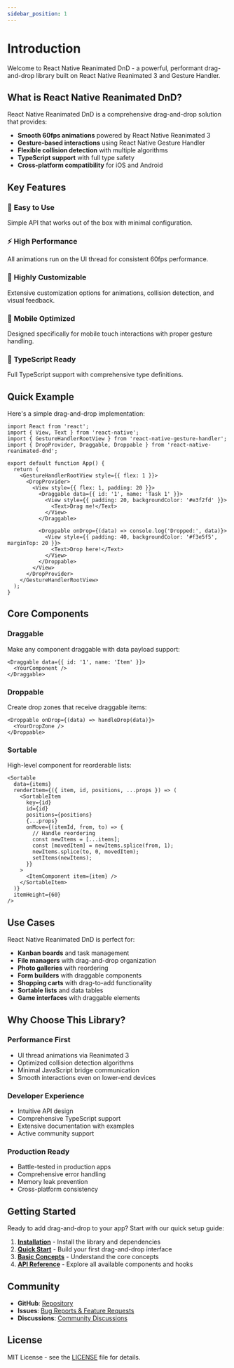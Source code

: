 ```yaml
---
sidebar_position: 1
---
```


# Introduction

Welcome to React Native Reanimated DnD - a powerful, performant drag-and-drop library built on React Native Reanimated 3 and Gesture Handler.

## What is React Native Reanimated DnD?

React Native Reanimated DnD is a comprehensive drag-and-drop solution that provides:

- **Smooth 60fps animations** powered by React Native Reanimated 3
- **Gesture-based interactions** using React Native Gesture Handler
- **Flexible collision detection** with multiple algorithms
- **TypeScript support** with full type safety
- **Cross-platform compatibility** for iOS and Android

## Key Features

### 🎯 **Easy to Use**
Simple API that works out of the box with minimal configuration.

### ⚡ **High Performance**
All animations run on the UI thread for consistent 60fps performance.

### 🎨 **Highly Customizable**
Extensive customization options for animations, collision detection, and visual feedback.

### 📱 **Mobile Optimized**
Designed specifically for mobile touch interactions with proper gesture handling.

### 🔧 **TypeScript Ready**
Full TypeScript support with comprehensive type definitions.

## Quick Example

Here's a simple drag-and-drop implementation:

```tsx
import React from 'react';
import { View, Text } from 'react-native';
import { GestureHandlerRootView } from 'react-native-gesture-handler';
import { DropProvider, Draggable, Droppable } from 'react-native-reanimated-dnd';

export default function App() {
  return (
    <GestureHandlerRootView style={{ flex: 1 }}>
      <DropProvider>
        <View style={{ flex: 1, padding: 20 }}>
          <Draggable data={{ id: '1', name: 'Task 1' }}>
            <View style={{ padding: 20, backgroundColor: '#e3f2fd' }}>
              <Text>Drag me!</Text>
            </View>
          </Draggable>

          <Droppable onDrop={(data) => console.log('Dropped:', data)}>
            <View style={{ padding: 40, backgroundColor: '#f3e5f5', marginTop: 20 }}>
              <Text>Drop here!</Text>
            </View>
          </Droppable>
        </View>
      </DropProvider>
    </GestureHandlerRootView>
  );
}
```

## Core Components

### Draggable
Make any component draggable with data payload support:
```tsx
<Draggable data={{ id: '1', name: 'Item' }}>
  <YourComponent />
</Draggable>
```

### Droppable
Create drop zones that receive draggable items:
```tsx
<Droppable onDrop={(data) => handleDrop(data)}>
  <YourDropZone />
</Droppable>
```

### Sortable
High-level component for reorderable lists:
```tsx
<Sortable 
  data={items} 
  renderItem={({ item, id, positions, ...props }) => (
    <SortableItem 
      key={id} 
      id={id} 
      positions={positions} 
      {...props}
      onMove={(itemId, from, to) => {
        // Handle reordering
        const newItems = [...items];
        const [movedItem] = newItems.splice(from, 1);
        newItems.splice(to, 0, movedItem);
        setItems(newItems);
      }}
    >
      <ItemComponent item={item} />
    </SortableItem>
  )}
  itemHeight={60}
/>
```

## Use Cases

React Native Reanimated DnD is perfect for:

- **Kanban boards** and task management
- **File managers** with drag-and-drop organization
- **Photo galleries** with reordering
- **Form builders** with draggable components
- **Shopping carts** with drag-to-add functionality
- **Sortable lists** and data tables
- **Game interfaces** with draggable elements

## Why Choose This Library?

### Performance First
- UI thread animations via Reanimated 3
- Optimized collision detection algorithms
- Minimal JavaScript bridge communication
- Smooth interactions even on lower-end devices

### Developer Experience
- Intuitive API design
- Comprehensive TypeScript support
- Extensive documentation with examples
- Active community support

### Production Ready
- Battle-tested in production apps
- Comprehensive error handling
- Memory leak prevention
- Cross-platform consistency

## Getting Started

Ready to add drag-and-drop to your app? Start with our quick setup guide:

1. **[Installation](./getting-started/installation)** - Install the library and dependencies
2. **[Quick Start](./getting-started/quick-start)** - Build your first drag-and-drop interface
3. **[Basic Concepts](./getting-started/basic-concepts)** - Understand the core concepts
4. **[API Reference](./api/overview)** - Explore all available components and hooks

## Community

- **GitHub**: [Repository](https://github.com/your-repo/react-native-reanimated-dnd)
- **Issues**: [Bug Reports & Feature Requests](https://github.com/your-repo/react-native-reanimated-dnd/issues)
- **Discussions**: [Community Discussions](https://github.com/your-repo/react-native-reanimated-dnd/discussions)

## License

MIT License - see the [LICENSE](https://github.com/your-repo/react-native-reanimated-dnd/blob/main/LICENSE) file for details.
